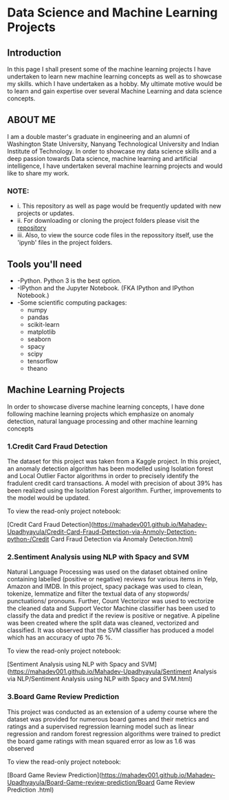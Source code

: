 # Data Science and Machine Learning Projects

## Introduction
In this page I shall present some of the machine learning projects I have undertaken to learn new machine learning concepts as well as to showcase my skills.  which I have undertaken as a hobby. My ultimate motive would be to learn and gain expertise over several Machine Learning and data science concepts.

## ABOUT ME
I am a double master's graduate in engineering and an alumni of Washington State University, Nanyang Technological University and Indian Institute of Technology. In order to showcase my data science skills and a deep passion towards Data science, machine learning and artificial intelligence,  I have undertaken several machine learning projects and would like to share my work. 

### NOTE: 
* i. This repository as well as page would be frequently updated with new projects or updates.
* ii. For downloading or cloning the project folders please visit the [repository](https://github.com/Mahadev001/Mahadev-Upadhyayula.git)
* iii. Also, to view the source code files in the repossitory itself, use the 'ipynb' files in the project folders.  

## Tools you'll need
* -Python. Python 3 is the best option.
* -IPython and the Jupyter Notebook. (FKA IPython and IPython Notebook.)
* -Some scientific computing packages:
    * numpy           
    * pandas         
    * scikit-learn 
    * matplotlib
    * seaborn
    * spacy
    * scipy
    * tensorflow
    * theano
    
## Machine Learning Projects
In order to showcase diverse machine learning concepts, I have done following machine learning projects which emphasize on anomaly detection, natural language processing and other machine learning concepts 

### 1.Credit Card Fraud Detection
The dataset for this project was taken from a Kaggle project. 
In this project, an anomaly detection algorithm has been modelled using Isolation forest and Local Outlier Factor algorithms in order to precisely identify the fradulent credit card transactions. A model with precision of about 39% has been realized  using the Isolation Forest algorithm. Further, improvements to the model would be updated.

To view the read-only project notebook: 

[Credit Card Fraud Detection](https://mahadev001.github.io/Mahadev-Upadhyayula/Credit-Card-Fraud-Detection-via-Anmoly-Detection-python-/Credit Card Fraud Detection  via Anomaly Detection.html)


### 2.Sentiment Analysis using NLP with Spacy and SVM
Natural Language  Processing was used on the dataset obtained online containing labelled (positive or negative) reviews for various items in Yelp, Amazon and IMDB.
In this project, spacy package was used to clean, tokenize, lemmatize and filter the textual data of any stopwords/ punctuations/ pronouns. Further, Count Vectorizor was used to vectorize the cleaned data and Support Vector Machine classifier has been used to classify the data and predict if the review is positive or negative. A pipeline was been created where the split data was cleaned, vectorized and classified. It was observed that the SVM classifier has produced a model which has an accuracy of upto 76 %.

To view the read-only project notebook: 

[Sentiment Analysis using NLP with Spacy and SVM](https://mahadev001.github.io/Mahadev-Upadhyayula/Sentiment Analysis via NLP/Sentiment Analysis using NLP with Spacy and  SVM.html)

### 3.Board Game Review Prediction
This project was conducted as an extension of a udemy course where the dataset was provided for numerous board games and their metrics and ratings and a supervised regression learning model such as linear regression and random forest regression algorithms were trained to predict the board game ratings with mean squared error as low as 1.6 was observed

To view the read-only project notebook: 

[Board Game Review Prediction](https://mahadev001.github.io/Mahadev-Upadhyayula/Board-Game-review-prediction/Board Game Review Prediction .html)

